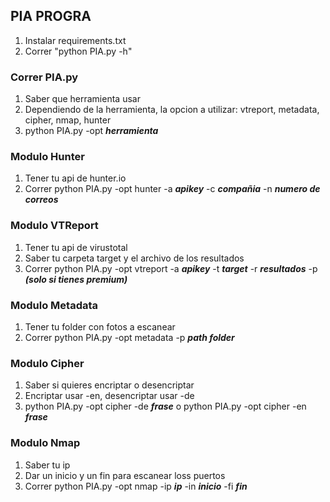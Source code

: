 ## PIA PROGRA

1. Instalar requirements.txt
2. Correr "python PIA.py -h"

### Correr PIA.py

1. Saber que herramienta usar
2. Dependiendo de la herramienta, la opcion a utilizar: vtreport, metadata, cipher, nmap, hunter
3. python PIA.py -opt ___herramienta___

### Modulo Hunter

1. Tener tu api de hunter.io
2. Correr python PIA.py -opt hunter -a ___apikey___ -c ___compañia___ -n ___numero de correos___

### Modulo VTReport

1. Tener tu api de virustotal
2. Saber tu carpeta target y el archivo de los resultados
3. Correr python PIA.py -opt vtreport -a ___apikey___ -t ___target___ -r ___resultados___ -p ___(solo si tienes premium)___

### Modulo Metadata

1. Tener tu folder con fotos a escanear
2. Correr python PIA.py -opt metadata -p ___path folder___

### Modulo Cipher

1. Saber si quieres encriptar o desencriptar
2. Encriptar usar -en, desencriptar usar -de
3. python PIA.py -opt cipher -de ___frase___ o python PIA.py -opt cipher -en ___frase___

### Modulo Nmap

1. Saber tu ip
2. Dar un inicio y un fin para escanear loss puertos
3. Correr python PIA.py -opt nmap -ip ___ip___ -in ___inicio___ -fi ___fin___